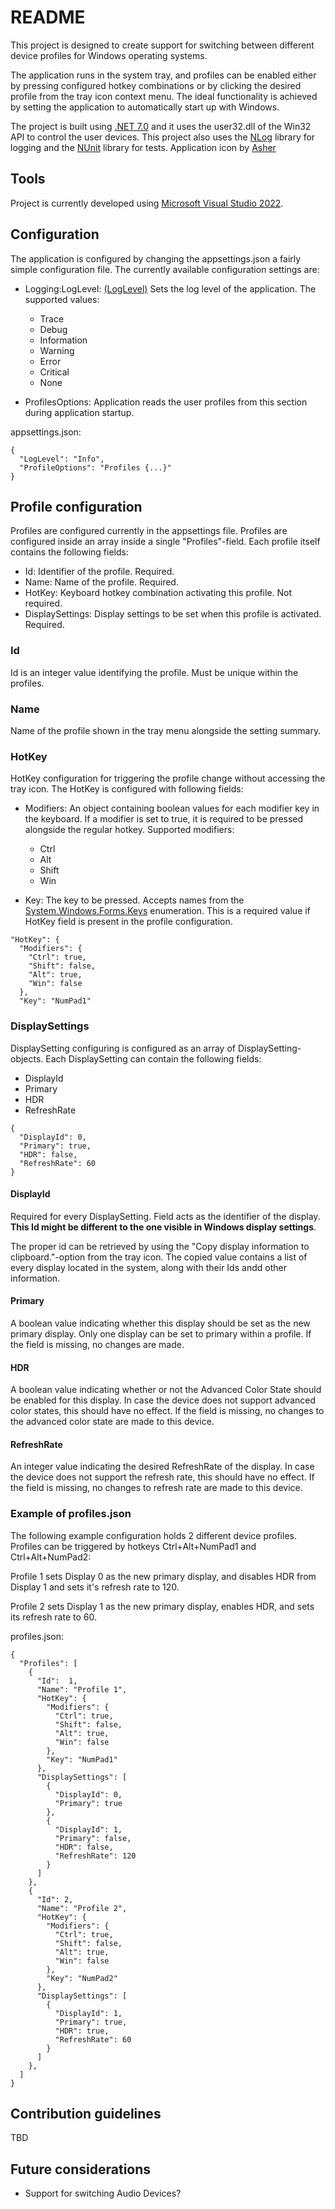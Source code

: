 # README #

This project is designed to create support for switching between different device profiles for Windows operating systems.

The application runs in the system tray, and profiles can be enabled either by pressing configured hotkey combinations or by clicking the desired profile from the tray icon context menu. The ideal functionality is achieved by setting the application to automatically start up with Windows.

The project is built using [.NET 7.0](https://dotnet.microsoft.com/en-us/download/dotnet/7.0) and it uses the user32.dll of the Win32 API to control the user devices. This project also uses the [NLog](https://nlog-project.org/) library for logging and the [NUnit](https://nunit.org/) library for tests. Application icon by [Asher](https://findicons.com/icon/68744/workgroup)

## Tools ##
Project is currently developed using [Microsoft Visual Studio 2022](https://visualstudio.microsoft.com/vs/).

## Configuration ##
The application is configured by changing the appsettings.json a fairly simple configuration file. The currently available configuration settings are: 

* Logging:LogLevel: [(LogLevel)](https://learn.microsoft.com/en-us/dotnet/api/microsoft.extensions.logging.loglevel?view=dotnet-plat-ext-7.0) Sets the log level of the application. The supported values:

    * Trace
    * Debug
    * Information
    * Warning
    * Error
    * Critical 
    * None

* ProfilesOptions: Application reads the user profiles from this section during application startup.

appsettings.json:
```
{
  "LogLevel": "Info",
  "ProfileOptions": "Profiles {...}"
}
```

## Profile configuration ##

Profiles are configured currently in the appsettings file. Profiles are configured inside an array inside a single "Profiles"-field. Each profile itself contains the following fields:

* Id: Identifier of the profile. Required.
* Name: Name of the profile. Required.
* HotKey: Keyboard hotkey combination activating this profile. Not required.
* DisplaySettings: Display settings to be set when this profile is activated. Required.

### Id ###
Id is an integer value identifying the profile. Must be unique within the profiles.

### Name ###
Name of the profile shown in the tray menu alongside the setting summary.

### HotKey ###
HotKey configuration for triggering the profile change without accessing the tray icon. The HotKey is configured with following fields:

* Modifiers: An object containing boolean values for each modifier key in the keyboard. If a modifier is set to true, it is required to be pressed alongside the regular hotkey. Supported modifiers:

    * Ctrl
    * Alt
    * Shift
    * Win

* Key: The key to be pressed. Accepts names from the [System.Windows.Forms.Keys](https://docs.microsoft.com/en-us/dotnet/api/system.windows.forms.keys?view=windowsdesktop-7.0) enumeration. This is a required value if HotKey field is present in the profile configuration.
```
"HotKey": {
  "Modifiers": {
    "Ctrl": true,
    "Shift": false,
    "Alt": true,
    "Win": false
  },
  "Key": "NumPad1"
```

### DisplaySettings ###
DisplaySetting configuring is configured as an array of DisplaySetting-objects. Each DisplaySetting can contain the following fields:

* DisplayId
* Primary
* HDR
* RefreshRate

```
{
  "DisplayId": 0,
  "Primary": true,
  "HDR": false,
  "RefreshRate": 60
}
```

#### DisplayId ####
Required for every DisplaySetting. Field acts as the identifier of the display. **This Id might be different to the one visible in Windows display settings**.

The proper id can be retrieved by using the "Copy display information to clipboard."-option from the tray icon. The copied value contains a list of every display located in the system, along with their Ids andd other information.

#### Primary ####
A boolean value indicating whether this display should be set as the new primary display. Only one display can be set to primary within a profile. If the field is missing, no changes are made.

#### HDR ####
A boolean value indicating whether or not the Advanced Color State should be enabled for this display. In case the device does not support advanced color states, this should have no effect. If the field is missing, no changes to the advanced color state are made to this device.

#### RefreshRate ####
An integer value indicating the desired RefreshRate of the display. In case the device does not support the refresh rate, this should have no effect. If the field is missing, no changes to refresh rate are made to this device.

### Example of profiles.json

The following example configuration holds 2 different device profiles. Profiles can be triggered by hotkeys Ctrl+Alt+NumPad1 and Ctrl+Alt+NumPad2: 

Profile 1 sets Display 0 as the new primary display, and disables HDR from Display 1 and sets it's refresh rate to 120.

Profile 2 sets Display 1 as the new primary display, enables HDR, and sets its refresh rate to 60.

profiles.json:
```
{
  "Profiles": [
    {
      "Id":  1, 
      "Name": "Profile 1",
      "HotKey": {
        "Modifiers": {
          "Ctrl": true,
          "Shift": false,
          "Alt": true,
          "Win": false
        },
        "Key": "NumPad1"
      },
      "DisplaySettings": [
        {
          "DisplayId": 0,
          "Primary": true
        },
        {
          "DisplayId": 1,
          "Primary": false,
          "HDR": false,
          "RefreshRate": 120
        }
      ]
    },
    {
      "Id": 2, 
      "Name": "Profile 2",
      "HotKey": {
        "Modifiers": {
          "Ctrl": true,
          "Shift": false,
          "Alt": true,
          "Win": false
        },
        "Key": "NumPad2"
      },
      "DisplaySettings": [
        {
          "DisplayId": 1,
          "Primary": true,
          "HDR": true,
          "RefreshRate": 60
        }
      ]
    },
  ]
}
```

## Contribution guidelines ##
TBD
## Future considerations ##
* Support for switching Audio Devices?